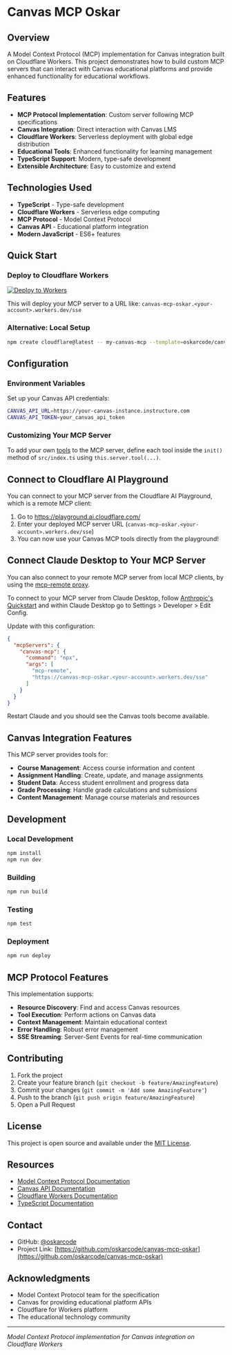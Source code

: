 # Canvas MCP Oskar

## Overview
A Model Context Protocol (MCP) implementation for Canvas integration built on Cloudflare Workers. This project demonstrates how to build custom MCP servers that can interact with Canvas educational platforms and provide enhanced functionality for educational workflows.

## Features
- **MCP Protocol Implementation**: Custom server following MCP specifications
- **Canvas Integration**: Direct interaction with Canvas LMS
- **Cloudflare Workers**: Serverless deployment with global edge distribution
- **Educational Tools**: Enhanced functionality for learning management
- **TypeScript Support**: Modern, type-safe development
- **Extensible Architecture**: Easy to customize and extend

## Technologies Used
- **TypeScript** - Type-safe development
- **Cloudflare Workers** - Serverless edge computing
- **MCP Protocol** - Model Context Protocol
- **Canvas API** - Educational platform integration
- **Modern JavaScript** - ES6+ features

## Quick Start

### Deploy to Cloudflare Workers
[![Deploy to Workers](https://deploy.workers.cloudflare.com/button)](https://deploy.workers.cloudflare.com/?url=https://github.com/oskarcode/canvas-mcp-oskar)

This will deploy your MCP server to a URL like: `canvas-mcp-oskar.<your-account>.workers.dev/sse`

### Alternative: Local Setup
```bash
npm create cloudflare@latest -- my-canvas-mcp --template=oskarcode/canvas-mcp-oskar
```

## Configuration

### Environment Variables
Set up your Canvas API credentials:
```bash
CANVAS_API_URL=https://your-canvas-instance.instructure.com
CANVAS_API_TOKEN=your_canvas_api_token
```

### Customizing Your MCP Server
To add your own [tools](https://developers.cloudflare.com/agents/model-context-protocol/tools/) to the MCP server, define each tool inside the `init()` method of `src/index.ts` using `this.server.tool(...)`.

## Connect to Cloudflare AI Playground

You can connect to your MCP server from the Cloudflare AI Playground, which is a remote MCP client:

1. Go to https://playground.ai.cloudflare.com/
2. Enter your deployed MCP server URL (`canvas-mcp-oskar.<your-account>.workers.dev/sse`)
3. You can now use your Canvas MCP tools directly from the playground!

## Connect Claude Desktop to Your MCP Server

You can also connect to your remote MCP server from local MCP clients, by using the [mcp-remote proxy](https://www.npmjs.com/package/mcp-remote).

To connect to your MCP server from Claude Desktop, follow [Anthropic's Quickstart](https://modelcontextprotocol.io/quickstart/user) and within Claude Desktop go to Settings > Developer > Edit Config.

Update with this configuration:

```json
{
  "mcpServers": {
    "canvas-mcp": {
      "command": "npx",
      "args": [
        "mcp-remote",
        "https://canvas-mcp-oskar.<your-account>.workers.dev/sse"
      ]
    }
  }
}
```

Restart Claude and you should see the Canvas tools become available.

## Canvas Integration Features

This MCP server provides tools for:
- **Course Management**: Access course information and content
- **Assignment Handling**: Create, update, and manage assignments
- **Student Data**: Access student enrollment and progress data
- **Grade Processing**: Handle grade calculations and submissions
- **Content Management**: Manage course materials and resources

## Development

### Local Development
```bash
npm install
npm run dev
```

### Building
```bash
npm run build
```

### Testing
```bash
npm test
```

### Deployment
```bash
npm run deploy
```

## MCP Protocol Features
This implementation supports:
- **Resource Discovery**: Find and access Canvas resources
- **Tool Execution**: Perform actions on Canvas data
- **Context Management**: Maintain educational context
- **Error Handling**: Robust error management
- **SSE Streaming**: Server-Sent Events for real-time communication

## Contributing
1. Fork the project
2. Create your feature branch (`git checkout -b feature/AmazingFeature`)
3. Commit your changes (`git commit -m 'Add some AmazingFeature'`)
4. Push to the branch (`git push origin feature/AmazingFeature`)
5. Open a Pull Request

## License
This project is open source and available under the [MIT License](LICENSE).

## Resources
- [Model Context Protocol Documentation](https://modelcontextprotocol.io/)
- [Canvas API Documentation](https://canvas.instructure.com/doc/api/)
- [Cloudflare Workers Documentation](https://developers.cloudflare.com/workers/)
- [TypeScript Documentation](https://www.typescriptlang.org/)

## Contact
- GitHub: [@oskarcode](https://github.com/oskarcode)
- Project Link: [https://github.com/oskarcode/canvas-mcp-oskar](https://github.com/oskarcode/canvas-mcp-oskar)

## Acknowledgments
- Model Context Protocol team for the specification
- Canvas for providing educational platform APIs
- Cloudflare for Workers platform
- The educational technology community

---
*Model Context Protocol implementation for Canvas integration on Cloudflare Workers*